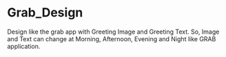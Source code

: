 # Grab_Design
Design like the grab app with Greeting Image and Greeting Text. So, Image and Text can change at Morning, Afternoon, Evening and Night like GRAB application. 
